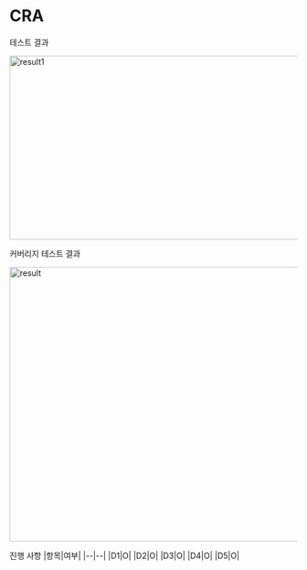 # CRA

테스트 결과

<img width="836" height="322" alt="result1" src="https://github.com/user-attachments/assets/1b3a4735-7b80-47fa-9c55-fc75ca3043a8" />

커버리지 테스트 결과

<img width="632" height="481" alt="result" src="https://github.com/user-attachments/assets/508eefb5-18fa-4c43-9edf-01d335910b68" />

진행 사항
|항목|여부|
|--|--|
|D1|O|
|D2|O|
|D3|O|
|D4|O|
|D5|O|
